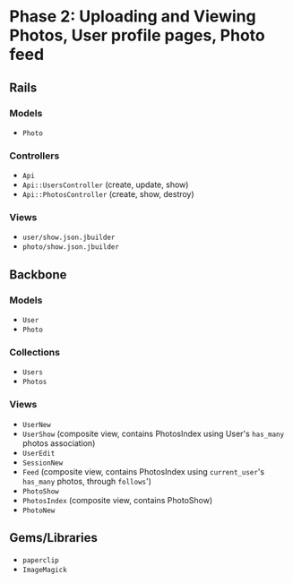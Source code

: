 # Phase 2: Uploading and Viewing Photos, User profile pages, Photo feed

## Rails
### Models
* `Photo`


### Controllers
* `Api`
* `Api::UsersController` (create, update, show)
* `Api::PhotosController` (create, show, destroy)

### Views
* `user/show.json.jbuilder`
* `photo/show.json.jbuilder`

## Backbone
### Models
* `User`
* `Photo`

### Collections
* `Users`
* `Photos`

### Views
* `UserNew`
* `UserShow` (composite view, contains PhotosIndex using User's `has_many` photos association)
* `UserEdit`
* `SessionNew`
* `Feed` (composite view, contains PhotosIndex using `current_user`'s `has_many` photos, through `follows`')
* `PhotoShow`
* `PhotosIndex` (composite view, contains PhotoShow)
* `PhotoNew`

## Gems/Libraries
* `paperclip`
* `ImageMagick`
